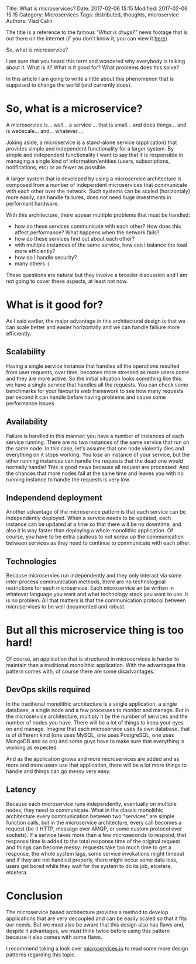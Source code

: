 Title: What is microservices?
Date: 2017-02-06 15:15
Modified: 2017-02-06 15:15
Category: Microservices
Tags: distributed, thoughts, microservice
Authors: Vlad Calin

The title is a reference to the famous *"What is drugs?"* news footage that is out there on the internet (if you don't know it, you can view it
[here](https://youtu.be/kan_FWhjrMw?t=37s)).

So, what is microservice?

I am sure that you heard this term and wondered why everybody is talking about it. What is it? What is it good for? What problems does this solve?

In this article I am going to write a little about this phenomenon that is supposed to change the world (and currently does).

So, what is a microservice?
===========================

A microservice is... well... a service ... that is small... and does things... and is webscale... and... whatever....

Joking aside, a microservice is a stand-alone service (application) that provides simple and independent functionality for a larger system. By simple and independent functionality I want to say that it is responsible in managing a single kind of information/entities (users, subscriptions, notifications, etc) or as fewer as possible. 

A larger system that is developed by using a microservice architecture is composed from a number of independent microservices that communicate with each other over the network. Such systems can be scaled (horizontaly) more easily, can handle failiures, does not need huge investments in performant hardware.

With this architecture, there appear multiple problems that must be handled:

- how do these services communicate with each other? How does this affect performance? What happens when the network fails?
- how do these services find out about each other?
- with multiple instances of the same service, how can I balance the load more efficiently?
- how do I handle security?
- many others :(

These questions are natural but they involve a broader discussion and I am not going to cover these aspects, at least not now.

What is it good for?
====================

As I said earlier, the major advantage in this architectural design is that we can scale better and easier horizontally and we can handle failiure more efficiently.

Scalability
-----------

Having a single service instance that handles all the operations resulted from user requests, over time, becomes more stressed as more users come and they are more active. So the initial situation looks something like this: we have a single service that handles all the requests. You can check some benchmarks for your favourite web framework to see how many requests per second it can handle before having problems and cause some performance issues. 

Availability
------------

Failure is handled in this manner: you have a number of instances of each service running. There are no two instances of the same service that run on the same node. In this case, let's assume that one node violently dies and everything on it stops working. You lose an instance of your service, but the other running instances can handle the requests that the dead one would normally handle! This is good news because all request are processed! And the chances that more nodes fail at the same time and leaves you with no running instance to handle the requests is very low.

Independend deployment
----------------------

Another advantage of the microservice pattern is that each service can be independently deployed. When a service needs to be updated, each instance can be updated at a time so that there will be no downtime, and also it is way faster than deploying a whole monolithic application. Of course, you have to be extra cautious to not screw up the communication between services as they need to continue to communicate with each other.

Technologies
------------

Because microservies run independently and they only interact via some inter-process communication methods, there are no technological restrictions for each microservice. Each microservice an be written in whatever language you want and what technology stack you want to use. It is no problem. All that matters is that the communication protocol between microservices to be well documented and robust.

But all this microservice thing is too hard!
============================================

Of course, an application that is structured in microservices is harder to maintain than a traditional monolithic application. With the advantages this pattern comes with, of course there are some disadvantages.

DevOps skills required
----------------------

In the traditional monolithic architecture is a single application, a single database, a single node and a few processes to monitor and manage. But in the microservice architecture, multiply it by the number of services and the number of nodes you have. There will be a lot of things to keep your eyes on and manage. Imagine that each microservice uses its own database, that is of different kind (one uses MySQL, one uses PostgreSQL, one uses MongoDB and so on) and some guys have to make sure that everything is working as expected. 

And as the application grows and more microservices are added and as more and more users use that application, there will be a lot more things to handle and things can go messy very easy.

Latency
-------

Because each microservice runs independently, eventually on multiple nodes, they need to communicate. What in the classic monolithic architecture every communication between two "services" are simple function calls, but in the microservice architecture, every call becomes a request (be it HTTP, message over AMQP, or some custom protocol over sockets). If a service takes more than a few microseconds to respond, that response time is added to the total response time of the original request and things can become messy: requests take too much time to get a response, the whole system lags, some service invokations might timeout and if they are not handled properly, there might occur some data loss, users get bored while they wait for the system to do its job, etcetera, etcetera.


Conclusion
==========

The microservice based architecture provides a method to develop applications that are very decoupled and can be easily scaled so that it fits our needs. But we must also be aware that this design also has flaws and, despite it advantages, we must think twice before using this pattern because it also comes with some flaws.

I recommend taking a look over [microservices.io](http://microservices.io/index.html) to read some more design patterns regarding this topic.
